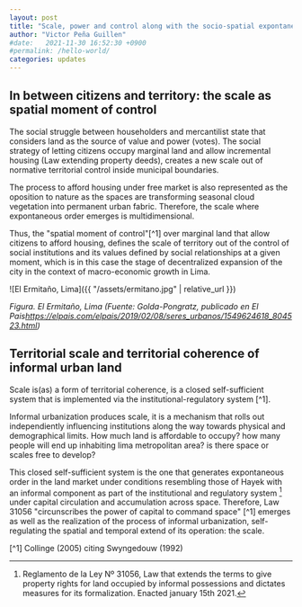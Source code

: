 ```yaml
---
layout: post
title: "Scale, power and control along with the socio-spatial expontaneous order"
author: "Victor Peña Guillen"
#date:   2021-11-30 16:52:30 +0900
#permalink: /hello-world/
categories: updates
---
```


## In between citizens and territory: the scale as spatial moment of control

The social struggle between householders and mercantilist state that considers land as the source of value and power (votes). The social strategy of letting citizens occupy marginal land and allow incremental housing (Law extending property deeds), creates a new scale out of normative territorial control inside municipal boundaries.

The process to afford housing under free market is also represented as the oposition to nature as the spaces are transforming seasonal cloud vegetation into permanent urban fabric. Therefore, the scale where expontaneous order emerges is multidimensional.

Thus, the "spatial moment of control"[^1] over marginal land that allow citizens to afford housing, defines the scale of territory out of the control of social institutions and its values defined by social relationships at a given moment, which is in this case the stage of decentralized expansion of the city in the context of macro-economic growth in Lima.

![El Ermitaño, Lima]({{ "/assets/ermitano.jpg" | relative_url }})

*Figura. El Ermitaño, Lima (Fuente: Golda-Pongratz, publicado en El Pais<https://elpais.com/elpais/2019/02/08/seres_urbanos/1549624618_804523.html>)*

## Territorial scale and territorial coherence of informal urban land

Scale is(as) a form of territorial coherence, is a closed self-sufficient system that is implemented via the institutional-regulatory system [^1].

Informal urbanization produces scale, it is a mechanism that rolls out independiently influencing institutions along the way towards physical and demographical limits. How much land is affordable to occupy? how many people will end up inhabiting lima metropolitan area? is there space or scales free to develop?

This closed self-sufficient system is the one that generates expontaneous order in the land market under conditions resembling those of Hayek with an informal component as part of the institutional and regulatory system [^2] under capital circulation and accumulation across space. Therefore, Law 31056 "circunscribes the power of capital to command space" [^1] emerges as well as the realization of the process of informal urbanization, self-regulating the spatial and temporal extend of its operation: the scale.

[^1] Collinge (2005) citing Swyngedouw (1992)

[^2]: Reglamento de la Ley Nº 31056, Law that extends the terms to give property rights for land occupied by informal possessions and dictates measures for its formalization. Enacted january 15th 2021.
